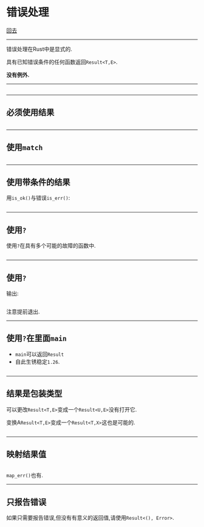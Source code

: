 # 错误处理

[回去](toc/default.html)

---

错误处理在Rust中是显式的.

具有已知错误条件的任何函数返回`Result<T,E>`.

**没有例外.**

---

<pre><code data-source="chapters/shared/code/error-handling/1.rs" data-trim="hljs rust" class="lang-rust"></code></pre>

---

## 必须使用结果

<pre><code data-source="chapters/shared/code/error-handling/2.output" data-trim="hljs output"></code></pre>

---

## 使用`match`

<pre><code data-source="chapters/shared/code/error-handling/3.rs" data-trim="hljs rust"></code></pre>

---

## 使用带条件的结果

用`is_ok()`与错误`is_err()`:

<pre><code data-source="chapters/shared/code/error-handling/4.rs" data-trim="hljs rust"></code></pre>

---

## 使用`?`

使用`?`在具有多个可能的故障的函数中.

<pre><code data-source="chapters/shared/code/error-handling/5.rs" data-trim="hljs rust"></code></pre>

---

## 使用`?`

输出:

<pre><code data-source="chapters/shared/code/error-handling/6.output" data-trim="hljs output"></code></pre>

注意提前退出.

---

## 使用`?`在里面`main`

-   `main`可以返回`Result`
-   自此生锈稳定`1.26`.

<pre><code data-source="chapters/shared/code/error-handling/6.rs" data-trim="hljs rust"></code></pre>

---

## 结果是包装类型

可以更改`Result<T,E>`变成一个`Result<U,E>`没有打开它.

变换A`Result<T,E>`变成一个`Result<T,X>`这也是可能的.

<pre class="diagram" data-source="chapters/shared/diagram/error-handling/1.diagram"></pre>

---

## 映射结果值

<pre><code data-source="chapters/shared/code/error-handling/7.rs" data-trim="hljs rust"></code></pre>

`map_err()`也有.

---

## 只报告错误

如果只需要报告错误,但没有有意义的返回值,请使用`Result<(), Error>`.
